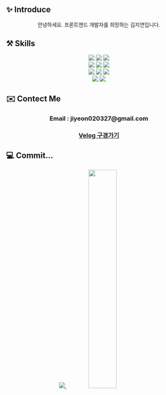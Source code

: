 ## ✨ Introduce
<div align="center">
  안녕하세요. 프론트엔드 개발자를 희망하는 김지연입니다.<br>
</div>

## ⚒️ Skills
<div align="center">
  <img src="https://img.shields.io/badge/HTML5-E34F26?style=flat-square&logo=html5&logoColor=white"/>
  <img src="https://img.shields.io/badge/CSS3-1572B6?style=flat-square&logo=css3&logoColor=white"/>
  <img src="https://img.shields.io/badge/styled components-DB7093?style=flat-square&logo=styled-components&logoColor=white"/>
  <br>
  <img src="https://img.shields.io/badge/JavaScript-F7DF1E?style=flat-square&logo=javascript&logoColor=black"/>
  <img src="https://img.shields.io/badge/Typescript-3178C6?style=flat-square&logo=Typescript&logoColor=white"/>
  <img src="https://img.shields.io/badge/React-61DAFB?style=flat-square&logo=React&logoColor=black"/>
  <br>
  <img src="https://img.shields.io/badge/Postman-FF6C37?style=flat-square&logo=Postman&logoColor=white"/>
  <img src="https://img.shields.io/badge/Visual Studio Code-007ACC?style=flat-square&logo=Visual Studio Code&logoColor=white"/>
  <img src="https://img.shields.io/badge/Bootstrapap-7952B3?style=flat-square&logo=bootstrap&logoColor=white"/>
  <br>
  <img src="https://img.shields.io/badge/GitHub-181717?style=flat-square&logo=GitHub&logoColor=white"/>
  <a href="https://velog.io/@k65860"><img src="https://img.shields.io/badge/Velog-20C997?style=flat-square&logo=velog&logoColor=white"/></a>
  <br>
</div>

## ✉️ Contect Me
<div align="center">
<h3>Email : jiyeon020327@gmail.com</h3>
<h3><a href="https://velog.io/@k65860">Velog 구경가기</a></h3>
</div>

## 💻 Commit...
<div align="center">
<a href="s">
  <img src="https://github-readme-stats.vercel.app/api/top-langs/?username=k65860&exclude_repo=k65860.github.io&layout=compact&theme=tokyonight" />
</a>
<a href="s">
  <img src="https://github-readme-stats.vercel.app/api?username=k65860&theme=tokyonight&show_icons=true" width="39%" />
</a>
</div>
